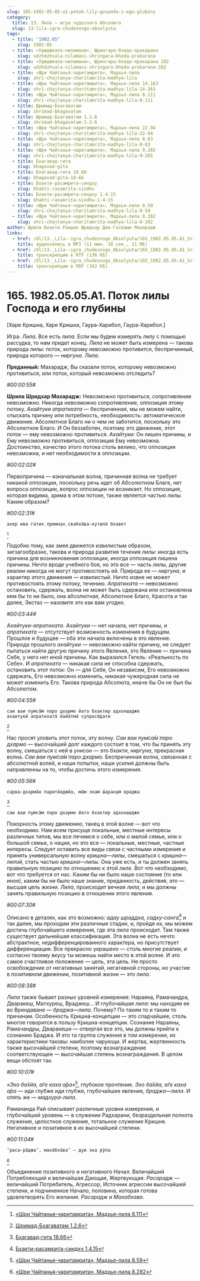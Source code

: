 ```yaml
---
slug: 165-1982-05-05-a1-potok-lily-gospoda-i-ego-glubiny
category:
  title: 13. Лила — игра чудесного Абсолюта
  slug: 13-lila-igra-chudesnogo-absolyuta
tags:
  - title: "1982.05"
    slug: 1982-05
  - title: «Уджджвала-ниламани», Шрингара-бхеда-пракарана
    slug: udzhdzhvala-nilamani-shringara-bheda-prakarana
  - title: «Уджджвала-ниламани», Шрингара-бхеда-пракарана 102
    slug: udzhdzhvala-nilamani-shringara-bheda-prakarana-102
  - title: «Шри Чайтанья-чаритамрита», Мадхья-лила
    slug: shri-chajtanya-charitamrita-madhya-lila
  - title: «Шри Чайтанья-чаритамрита», Мадхья-лила 14.163
    slug: shri-chajtanya-charitamrita-madhya-lila-14-163
  - title: «Шри Чайтанья-чаритамрита», Мадхья-лила 8.111
    slug: shri-chajtanya-charitamrita-madhya-lila-8-111
  - title: Шримад-Бхагаватам
    slug: shrimad-bhagavatam
  - title: Шримад-Бхагаватам 1.2.6
    slug: shrimad-bhagavatam-1-2-6
  - title: «Шри Чайтанья-чаритамрита», Мадхья-лила 22.94
    slug: shri-chajtanya-charitamrita-madhya-lila-22-94
  - title: «Шри Чайтанья-чаритамрита», Мадхья-лила 8.63
    slug: shri-chajtanya-charitamrita-madhya-lila-8-63
  - title: «Шри Чайтанья-чаритамрита», Мадхья-лила 9.265
    slug: shri-chajtanya-charitamrita-madhya-lila-9-265
  - title: Бхагавад-гита
    slug: bhagavad-gita
  - title: Бхагавад-гита 18.66
    slug: bhagavad-gita-18-66
  - title: Бхакти-расамрита-синдху
    slug: bhakti-rasamrita-sindhu
  - title: Бхакти-расамрита-синдху 1.4.15
    slug: bhakti-rasamrita-sindhu-1-4-15
  - title: «Шри Чайтанья-чаритамрита», Мадхья-лила 8.59
    slug: shri-chajtanya-charitamrita-madhya-lila-8-59
  - title: «Шри Чайтанья-чаритамрита», Мадхья-лила 8.282
    slug: shri-chajtanya-charitamrita-madhya-lila-8-282
author: Шрила Бхакти Ракшак Шридхар Дев-Госвами Махарадж
links:
  - href: /dl/13._Lila--igra_chudesnogo_Absolyuta/165_1982.05.05.A1_SridharMj_Potok_lily_Gospoda_i_ego_glubiny.mp3
    title: аудиозапись в MP3 (11 мин. 30 сек., 11 МБ)
  - href: /dl/13._Lila--igra_chudesnogo_Absolyuta/165_1982.05.05.A1_SridharMj_Potok_lily_Gospoda_i_ego_glubiny.rtf
    title: транскрипцию в RTF (136 КБ)
  - href: /dl/13._Lila--igra_chudesnogo_Absolyuta/165_1982.05.05.A1_SridharMj_Potok_lily_Gospoda_i_ego_glubiny.pdf
    title: транскрипцию в PDF (162 КБ)
---
```


# 165. 1982.05.05.A1. Поток лилы Господа и его глубины

[Харе Кришна, Харе Кришна, Гаура-Харибол, Гаура-Харибол.]

Игра. *Лила*. Все есть *лила*. Если мы будем измерять *лилу* с помощью рассудка, то нам придет конец. *Лила* не может быть измерена — такова природа *лилы*: поток, которому невозможно противится, беспричинный, природа которого — *ниргуна. Лила.*

**Преданный:** Махарадж, Вы сказали поток, которому невозможно противиться, или поток, который невозможно отследить?

*#00:00:55#*

**Шрила Шридхар Махарадж:** Невозможно противиться, сопротивление невозможно. Никогда невозможно сопротивление, оппозиция этому потоку. *Ахайтуки апратихата* — беспричинная, мы не можем найти, отыскать причину или потребность, необходимость: автоматическое движение. Абсолютное Благо ни о чем не заботится, поскольку это Абсолютное Благо. И Он беззаботен, поэтому это движение, этот поток — ему невозможно противиться. *Ахайтуки*: Он лишен причины, и Ему невозможно противиться, оппозиция Ему невозможна. Достоинство, качество этого потока столь велико, что оппозиция невозможна, и нет необходимости в оппозиции.

*#00:02:02#*

Первопричина — изначальная волна, причинная волна не требует никакой оппозиции, поскольку речь идет об Абсолютном Благе, нет вопроса оппозиции, вопрос оппозиции не возникает. Но оппозиция, которая видима, зрима в этом потоке, также является частью *лилы*. Каким образом?

*#00:02:31#*

    ахер ива гатих̣ премн̣ах̣ свабха̄ва-кут̣ила̄ бхавет
[^_ftn1]

Подобно тому, как змея движется извилистым образом, зигзагообразно, такова и природа развития течения *лилы*: иногда есть причина для возникновения оппозиции, иногда оппозиция лишена причины. Нечто вроде учебного боя, но это все — часть *лилы*, другие реалии никогда не могут противостоять ей. Природа ее — *ниргуна*, и характер этого движения — извилистый. Ничто извне не может противостоять этому потоку, течению. *Апратихата* — невозможно остановить, сдержать, волна не может быть сдержана или остановлена кем бы то ни было, она абсолютная, Абсолютное Благо, Красота и так далее, Экстаз — назовите это как вам угодно.

*#00:03:44#*

*Ахайтуки-апратихата. Ахайтуки* — нет начала, нет причины, и *апратихата* — отсутствует возможность изменения в будущем. Прошлое и будущее — оба эти начала включены в это явление. Природа прошлого *ахайтуки* — невозможно найти причину, не следует пытаться найти другую причину этого Явления, это Явление — причина Себе, у него нет иной причины. Как выразился Гегель: «Реальность по Себе». И *апратихата* — никакая сила не способна сдержать, остановить этот поток: Он — для Себя, Он независим, Его невозможно сдержать, Его невозможно изменить, никакая чужеродная сила не может изменить Его. Такова природа Абсолюта, иначе бы Он не был бы Абсолютом.

*#00:04:55#*

    саи ваи пум̇са̄м̇ паро дхармо йато бхактир адхокш̣адже
    ахаитукй апратихата̄ йайа̄тма̄ супрасӣдати
[^_ftn2]

Нас просят уловить этот поток, эту волну. *Саи ваи пум̇са̄м̇ паро дхармо* — высочайший долг каждого состоит в том, что бы принять эту волну, смешаться с ней в унисон — это *бхакти*, *ниргуна*, прекрасная волна. *Саи ваи пум̇са̄м̇ паро дхармо.* Беспричинная волна, связанная с абсолютной волей, и наши попытки, наши усилия должны быть направленны на то, чтобы достичь этого измерения.

*#00:05:56#*

    сарва-дхарма̄н паритйаджйа, ма̄м экам̇ ш́аран̣ам̇ враджа
[^_ftn3]

    саи ваи пум̇са̄м̇ паро дхармо йато бхактир адхокш̣адже

Покорность этому движению, танец в этой волне — вот что необходимо. Нам всем присуще локальные, местные интересы различных типов, мы все печемся о себе, или о малой семье, или о большой семье, о нации, но это все — локальные, местные, частные интересы. Следует оставить все виды связи с частными измерения и принять универсальную волну *кришна*—*лилы*, смешаться с *кришна*—*лилой*, стать частью *кришна*—*лилы.* Она уже есть, и ты должен занять правильную позицию по отношению к этой *лиле*. Вот что необходимо, вот что требуется от нас. Каким бы ни было наше состояние (то или иное), каким бы ни было наше знание, преданность, действия, это — высшая цель жизни. *Лила*, происходит вечная *лила*, и мы должны занять правильную позицию в отношении этого явления.

*#00:07:30#*

Описано в деталях, как это возможно: *адау шраддха, садху-санга*[^_ftn4] и так далее, мы проходим эти различные стадии, и, пройдя их, мы можем достичь глубочайшего измерения, где эта *лила* происходит. Там также существует дальнейшая классификация. Эта волна не есть нечто абстрактное, недифференцированного характера, но присутствует дифференциация. Все прекрасно украшено — столь многие реалии, и согласно твоему вкусу ты можешь найти место в этой волне. И это самое счастливое положение — цель, эта цель. Не просто освобождение от негативных занятий, негативной стороны, но участие в позитивном движении, позитивной жизни — это *лила.*

*#00:08:38#*

*Лила* также бывает разных уровней измерения: Нараяна, Рамачандра, Дваракеш, Матхуреш, Враджеш… И глубочайшая *лила*: мы находим ее во Вриндаване — *браджа*—*лила*. Почему? По таким то и таким то причинам. Особенность Кришна-концепции — это сладчайшее, столь многое говорится в пользу Кришна-концепции. Сознание Нараяны, Рамачандры, Дваракеши — отвергая все это, мы должны прийти к сознанию Браджа. И это та группа служения в том измерении, их характеристики таковы: наиболее чарующи. И жертва, жертвенность также высочайшей степени, поэтому вознаграждение соответствующее — высочайшая степень вознаграждения. В целом вещи обстоят так.

*#00:10:07#*

*«Эхо ба̄хйа, а̄ге каха а̄ра»*[^_ftn5], глубокое прочтение. *Эхо ба̄хйа, а̄ге каха а̄ра* — иди глубже иди глубже, глубочайшее явление, *браджа*—*лила*. И опять же — *мадхура-лила*.

Рамананда Рай описывает различные уровни измерения, и глубочайший уровень — в служении Радхарани, безраздельная полнота служения, целостное служение, тотальное служение Кришне. Негативное и позитивное в их высочайшей степени.

*#00:11:04#*

    ‘раса-ра̄джа’, маха̄бха̄ва’ — дуи эка рӯпа
[^_ftn6]

Объединение позитивного и негативного Начал. Величайший Потребляющий и величайшая Дающая, Жертвующая. *Расарадж* — величайший Потребитель, Агрессор, Источник агрессии высочайшей степени, и подчиненное Начало, половина, которая готова удовлетворять Его желания. *Расарадж* и *Махабхава*.



[^_ftn1]: [«Шри Чайтанья-чаритамрита», Мадхья-лила 8.111](../notes/shri-chajtanya-charitamrita-madhya-lila/shri-chajtanya-charitamrita-madhya-lila-8-111.md)

[^_ftn2]: [Шримад-Бхагаватам 1.2.6](../notes/shrimad-bhagavatam/shrimad-bhagavatam-1-2-6.md)

[^_ftn3]: [Бхагавад-гита 18.66](../notes/bhagavad-gita/bhagavad-gita-18-66.md)

[^_ftn4]: [Бхакти-расамрита-синдху 1.4.15](../notes/bhakti-rasamrita-sindhu/bhakti-rasamrita-sindhu-1-4-15.md)

[^_ftn5]: [«Шри Чайтанья-чаритамрита», Мадхья-лила 8.59](../notes/shri-chajtanya-charitamrita-madhya-lila/shri-chajtanya-charitamrita-madhya-lila-8-59.md)

[^_ftn6]: [«Шри Чайтанья-чаритамрита», Мадхья-лила 8.282](../notes/shri-chajtanya-charitamrita-madhya-lila/shri-chajtanya-charitamrita-madhya-lila-8-282.md)
